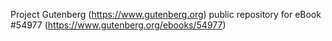 Project Gutenberg (https://www.gutenberg.org) public repository for
eBook #54977 (https://www.gutenberg.org/ebooks/54977)

